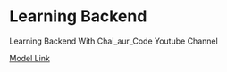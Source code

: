 # Learning Backend

Learning Backend With Chai_aur_Code Youtube Channel

[Model Link](https://app.eraser.io/workspace/YtPqZ1VogxGy1jzIDkzj)